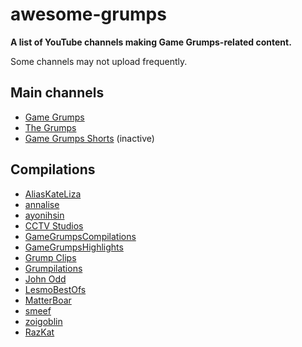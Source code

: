 # awesome-grumps
**A list of YouTube channels making Game Grumps-related content.**

Some channels may not upload frequently.


## Main channels
- [Game Grumps](https://www.youtube.com/@GameGrumps)
- [The Grumps](https://www.youtube.com/@thegrumps)
- [Game Grumps Shorts](https://www.youtube.com/@GameGrumpsShorts) (inactive)

## Compilations
- [AliasKateLiza](https://www.youtube.com/@AliasKateLiza)
- [annalise](https://www.youtube.com/@annalies)
- [ayonihsin](https://www.youtube.com/@ayonihsin5236)
- [CCTV Studios](https://www.youtube.com/@CCTVStudios)
- [GameGrumpsCompilations](https://www.youtube.com/@GameGrumpsCompilations)
- [GameGrumpsHighlights](https://www.youtube.com/@gamegrumpshighlights4794)
- [Grump Clips](https://www.youtube.com/@grumpclips)
- [Grumpilations](https://www.youtube.com/@Grumpilations)
- [John Odd](https://www.youtube.com/@JohnOdd)
- [LesmoBestOfs](https://www.youtube.com/@LesmoBestOfs92)
- [MatterBoar](https://www.youtube.com/@MatterBoar)
- [smeef](https://www.youtube.com/@blueyoshi7)
- [zoigoblin](https://www.youtube.com/@zoigoblin)
- [RazKat](https://www.youtube.com/@RazKat_2023)

